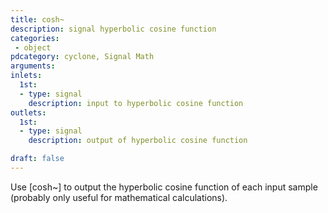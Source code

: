```yaml
---
title: cosh~
description: signal hyperbolic cosine function
categories:
 - object
pdcategory: cyclone, Signal Math
arguments:
inlets:
  1st:
  - type: signal
    description: input to hyperbolic cosine function
outlets:
  1st:
  - type: signal
    description: output of hyperbolic cosine function

draft: false
---
```


Use [cosh~] to output the hyperbolic cosine function of each input sample (probably only useful for mathematical calculations).

